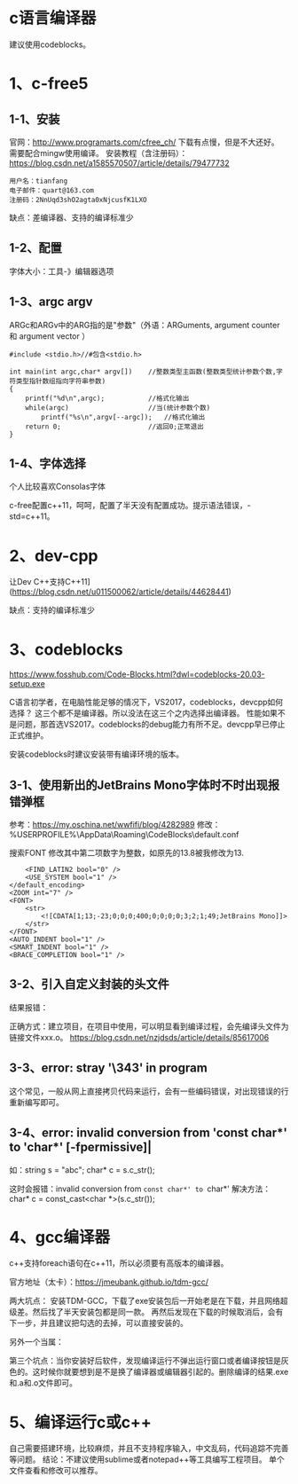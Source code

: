 # c语言编译器

建议使用codeblocks。

# 1、c-free5
## 1-1、安装
官网：http://www.programarts.com/cfree_ch/
下载有点慢，但是不大还好。
需要配合mingw使用编译。
安装教程（含注册码）：https://blog.csdn.net/a1585570507/article/details/79477732
```
用户名：tianfang
电子邮件：quart@163.com
注册码：2NnUqd3shO2agta0xNjcusfK1LXO
```
缺点：差编译器、支持的编译标准少


## 1-2、配置
字体大小：工具-》编辑器选项


## 1-3、argc argv
ARGc和ARGv中的ARG指的是"参数"（外语：ARGuments, argument counter 和 argument vector ）

```
#include <stdio.h>//#包含<stdio.h>
 
int main(int argc,char* argv[])    //整数类型主函数(整数类型统计参数个数,字符类型指针数组指向字符串参数)
{
    printf("%d\n",argc);           //格式化输出
    while(argc)                    //当(统计参数个数)
        printf("%s\n",argv[--argc]);   //格式化输出
    return 0;                      //返回0;正常退出
}
```

## 1-4、字体选择
个人比较喜欢Consolas字体

c-free配置c++11，呵呵，配置了半天没有配置成功。提示语法错误，-std=c++11。

# 2、dev-cpp
让Dev C++支持C++11](https://blog.csdn.net/u011500062/article/details/44628441)

缺点：支持的编译标准少

# 3、codeblocks
https://www.fosshub.com/Code-Blocks.html?dwl=codeblocks-20.03-setup.exe

C语言初学者，在电脑性能足够的情况下，VS2017，codeblocks，devcpp如何选择？
这三个都不是编译器。所以没法在这三个之内选择出编译器。
性能如果不是问题，那首选VS2017。codeblocks的debug能力有所不足。devcpp早已停止正式维护。


安装codeblocks时建议安装带有编译环境的版本。

## 3-1、使用新出的JetBrains Mono字体时不时出现报错弹框
参考：https://my.oschina.net/wwfifi/blog/4282989
修改：%USERPROFILE%\AppData\Roaming\CodeBlocks\default.conf

搜索FONT
修改其中第二项数字为整数，如原先的13.8被我修改为13.

```
	<FIND_LATIN2 bool="0" />
	<USE_SYSTEM bool="1" />
</default_encoding>
<ZOOM int="7" />
<FONT>
	<str>
		<![CDATA[1;13;-23;0;0;0;400;0;0;0;0;3;2;1;49;JetBrains Mono]]>
	</str>
</FONT>
<AUTO_INDENT bool="1" />
<SMART_INDENT bool="1" />
<BRACE_COMPLETION bool="1" />
```

## 3-2、引入自定义封装的头文件
结果报错：

正确方式：建立项目，在项目中使用，可以明显看到编译过程，会先编译头文件为链接文件xxx.o。
https://blog.csdn.net/nzjdsds/article/details/85617006


## 3-3、error: stray '\343' in program
这个常见，一般从网上直接拷贝代码来运行，会有一些编码错误，对出现错误的行重新编写即可。

## 3-4、error: invalid conversion from 'const char*' to 'char*' [-fpermissive]|
如：string s = "abc";
    char* c = s.c_str();

这时会报错：invalid conversion from `const char*' to `char*'
解决方法： char* c = const_cast<char *>(s.c_str());

# 4、gcc编译器
c++支持foreach语句在c++11，所以必须要有高版本的编译器。

官方地址（太卡）：https://jmeubank.github.io/tdm-gcc/

两大坑点：
安装TDM-GCC，下载了exe安装包后一开始老是在下载，并且网络超级差。然后找了半天安装包都是同一款。
再然后发现在下载的时候取消后，会有下一步，并且建议把勾选的去掉，可以直接安装的。

另外一个当属：

第三个坑点：当你安装好后软件，发现编译运行不弹出运行窗口或者编译按钮是灰色的。这时候你就要想到是不是换了编译器或编辑器引起的。删除编译的结果.exe和.a和.o文件即可。

# 5、编译运行c或c++
自己需要搭建环境，比较麻烦，并且不支持程序输入，中文乱码，代码追踪不完善等问题。
结论：不建议使用sublime或者notepad++等工具编写工程项目。
单个文件查看和修改可以推荐。




